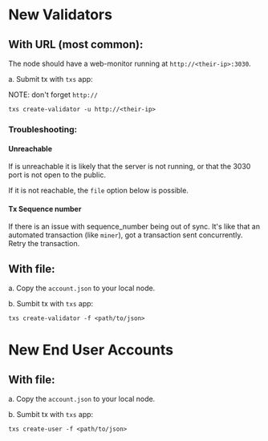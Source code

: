 # New Validators

## With URL (most common):

The node should have a web-monitor running at `http://<their-ip>:3030`.

a. Submit tx with `txs` app:

NOTE: don't forget `http://`

```
txs create-validator -u http://<their-ip>
```


### Troubleshooting:

#### Unreachable
If <their-ip> is unreachable it is likely that the server is not running, or that the 3030 port is not open to the public.

If it is not reachable, the `file` option below is possible.

#### Tx Sequence number
If there is an issue with sequence_number being out of sync. It's like that an automated transaction (like `miner`), got a transaction sent concurrently. Retry the transaction.



## With file:

a. Copy the `account.json` to your local node.

b. Sumbit tx with `txs` app:

```
txs create-validator -f <path/to/json>
```


# New End User Accounts

## With file:

a. Copy the `account.json` to your local node.

b. Sumbit tx with `txs` app:

```
txs create-user -f <path/to/json>
```